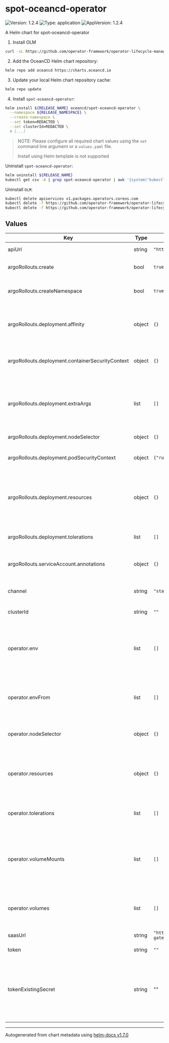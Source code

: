 # spot-oceancd-operator

![Version: 1.2.4](https://img.shields.io/badge/Version-1.2.4-informational?style=flat-square) ![Type: application](https://img.shields.io/badge/Type-application-informational?style=flat-square) ![AppVersion: 1.2.4](https://img.shields.io/badge/AppVersion-1.2.4-informational?style=flat-square)

A Helm chart for spot-oceancd-operator

1. Install OLM

```sh
curl -sL https://github.com/operator-framework/operator-lifecycle-manager/releases/download/v0.20.0/install.sh | bash -s v0.20.0
```

2. Add the OceanCD Helm chart repository:

```sh
helm repo add oceancd https://charts.oceancd.io
```

3. Update your local Helm chart repository cache:

```sh
helm repo update
```

4. Install `spot-oceancd-operator`:

```sh
helm install ${RELEASE_NAME} oceancd/spot-oceancd-operator \
  --namespace ${RELEASE_NAMESPACE} \
  --create-namespace \
  --set token=REDACTED \
  --set clusterId=REDACTED \
  # [...]
```

> NOTE: Please configure all required chart values using the `set` command line argument or a `values.yaml` file.
> 
> Install using Helm template is not supported


Uninstall `spot-oceancd-operator`:

```sh
helm uninstall ${RELEASE_NAME} 
kubectl get csv -A | grep spot-oceancd-operator | awk '{system("kubectl delete csv " $2 " -n " $1)}'
```

Uninstall `OLM`:
```sh
kubectl delete apiservices v1.packages.operators.coreos.com
kubectl delete -f https://github.com/operator-framework/operator-lifecycle-manager/releases/download/v0.20.0/crds.yaml
kubectl delete -f https://github.com/operator-framework/operator-lifecycle-manager/releases/download/v0.20.0/olm.yaml
```

## Values

| Key | Type | Default | Description |
|-----|------|---------|-------------|
| apiUrl | string | `"https://api.spotinst.io"` | (Optional) Spot Api URL |
| argoRollouts.create | bool | `true` | (Optional) If create argo-rollouts |
| argoRollouts.createNamespace | bool | `true` | (Optional) If create argo-rollouts namespace |
| argoRollouts.deployment.affinity | object | `{}` | (Optional) Assign custom [affinity] rules to the argo rollout deployment |
| argoRollouts.deployment.containerSecurityContext | object | `{}` | (Optional) Security Context to set on container level |
| argoRollouts.deployment.extraArgs | list | `[]` | (Optional) Additional command line arguments to pass to rollouts-controller.  A list of flags. |
| argoRollouts.deployment.nodeSelector | object | `{}` | (Optional) Node selector |
| argoRollouts.deployment.podSecurityContext | object | `{"runAsNonRoot":true}` | (Optional) Security Context to set on pod level |
| argoRollouts.deployment.resources | object | `{}` | (Optional) Resource limits and requests for the argo rollouts controller pods. |
| argoRollouts.deployment.tolerations | list | `[]` | (Optional) Tolerations for use with node taints |
| argoRollouts.serviceAccount.annotations | object | `{}` | (Optional) Service Account Annotations |
| channel | string | `"stable"` | (Optional) Operator Catalog channel |
| clusterId | string | `""` | (Required) Cluster ID |
| operator.env | list | `[]` | (Optional) List of Environment Variables that must exist in all containers in the Pod created by OLM. |
| operator.envFrom | list | `[]` | (Optional) List of sources to populate Environment Variables in the container. |
| operator.nodeSelector | object | `{}` | (Optional) Node selector for the pod created by OLM |
| operator.resources | object | `{}` | (Optional) Resource limits and requests for the pod created by OLM. |
| operator.tolerations | list | `[]` | (Optional) Tolerations for the Pod created by OLM. |
| operator.volumeMounts | list | `[]` | (Optional) list of VolumeMounts that must exist in all containers in the Pod created by OLM. |
| operator.volumes | list | `[]` | (Optional) List of Volumes that must exist on the Pod created by OLM. |
| saasUrl | string | `"https://cluster-gateway.oceancd.io"` | (Optional) Saas URL |
| token| string | `""` | (Optional) Spot Token |
| tokenExistingSecret | string | "" | (Optional) Use existing Secret which stores spot token. The value should be set with the `spot-token` key inside the secret. 

----------------------------------------------
Autogenerated from chart metadata using [helm-docs v1.7.0](https://github.com/norwoodj/helm-docs/releases/v1.7.0)
